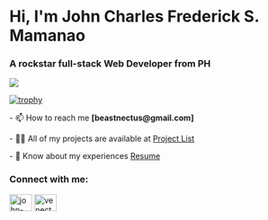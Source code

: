 <h1 align="left">Hi, I'm John Charles Frederick S. Mamanao</h1>
<h3 align="left">A rockstar full-stack Web Developer from PH</h3>

![](https://komarev.com/ghpvc/?username=your-github-username&color=brightgreen)

[![trophy](https://hacked-github-stat-trophies.flyn-nick.vercel.app/?username=beastnectus&theme=onedark)](https://github.com/ryo-ma/github-profile-trophy)


<p align="left"> - 📫 How to reach me <strong>[beastnectus@gmail.com]</strong></p>

<p align="left"> - 👨‍💻 All of my projects are available at <a href="https://johnmamanao.com/#/projects](https://johnmamanao.com/#/projects">Project List</a> </p>

<p align="left"> - 📄 Know about my experiences <a href="https://johnmamanao.com/#/resume](https://johnmamanao.com/#/resume">Resume</a></p>

<h3 align="left">Connect with me:</h3>
<p align="left">
<a href="https://www.linkedin.com/in/john-mamanao-762218278/" target="blank"><img align="center" src="https://raw.githubusercontent.com/rahuldkjain/github-profile-readme-generator/master/src/images/icons/Social/linked-in-alt.svg" alt="john-mamanao" height="30" width="40" /></a>
<a href="https://fb.com/venectus" target="blank"><img align="center" src="https://raw.githubusercontent.com/rahuldkjain/github-profile-readme-generator/master/src/images/icons/Social/facebook.svg" alt="venectus" height="30" width="40" /></a>
</p>

